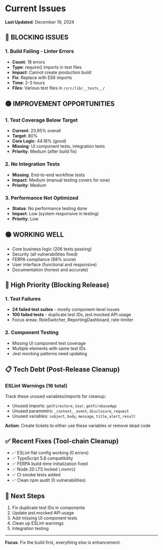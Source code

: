 # Current Issues

**Last Updated**: December 19, 2024

## 🔴 **BLOCKING ISSUES**

### 1. Build Failing - Linter Errors
- **Count**: 18 errors
- **Type**: require() imports in test files
- **Impact**: Cannot create production build
- **Fix**: Replace with ES6 imports
- **Time**: 2-3 hours
- **Files**: Various test files in `/src/lib/__tests__/`

## 🟡 **IMPROVEMENT OPPORTUNITIES**

### 1. Test Coverage Below Target
- **Current**: 23.95% overall
- **Target**: 80%
- **Core Logic**: 44.18% (good)
- **Missing**: UI component tests, integration tests
- **Priority**: Medium (after build fix)

### 2. No Integration Tests
- **Missing**: End-to-end workflow tests
- **Impact**: Medium (manual testing covers for now)
- **Priority**: Medium

### 3. Performance Not Optimized
- **Status**: No performance testing done
- **Impact**: Low (system responsive in testing)
- **Priority**: Low

## 🟢 **WORKING WELL**

- Core business logic (206 tests passing)
- Security (all vulnerabilities fixed)
- FERPA compliance (98% score)
- User interface (functional and responsive)
- Documentation (honest and accurate)

## 🚧 High Priority (Blocking Release)

### 1. Test Failures
- **24 failed test suites** - mostly component-level issues
- **100 failed tests** - duplicate test IDs, jest.mocked API usage
- Focus areas: RoleSwitcher, ReportingDashboard, rate-limiter

### 2. Component Testing
- Missing UI component test coverage
- Multiple elements with same test IDs
- Jest mocking patterns need updating

## 📋 Tech Debt (Post-Release Cleanup)

### ESLint Warnings (16 total)
Track these unused variables/imports for cleanup:
- Unused imports: `getFirestore`, `User`, `getFirebaseApp`
- Unused parameters: `_context`, `_event`, `disclosure`, `request`
- Unused variables: `subject`, `body`, `message`, `title`, `alert`, `result`

**Action**: Create tickets to either use these variables or remove dead code

## ✅ Recent Fixes (Tool-chain Cleanup)
- ✅ ESLint flat config working (0 errors)
- ✅ TypeScript 5.8 compatibility
- ✅ FERPA build-time initialization fixed
- ✅ Node 20 LTS locked (.nvmrc)
- ✅ CI smoke tests added
- ✅ Clean npm audit (0 vulnerabilities)

## 🎯 Next Steps
1. Fix duplicate test IDs in components
2. Update jest.mocked API usage
3. Add missing UI component tests
4. Clean up ESLint warnings
5. Integration testing

---

**Focus**: Fix the build first, everything else is enhancement. 
